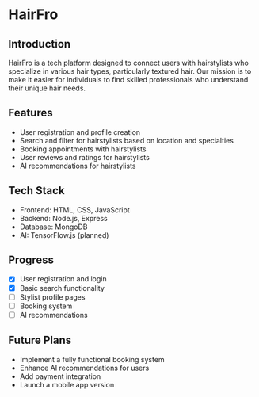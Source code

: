# HairFro

## Introduction
HairFro is a tech platform designed to connect users with hairstylists who specialize in various hair types, particularly textured hair. Our mission is to make it easier for individuals to find skilled professionals who understand their unique hair needs.

## Features
- User registration and profile creation
- Search and filter for hairstylists based on location and specialties
- Booking appointments with hairstylists
- User reviews and ratings for hairstylists
- AI recommendations for hairstylists

## Tech Stack
- Frontend: HTML, CSS, JavaScript
- Backend: Node.js, Express
- Database: MongoDB
- AI: TensorFlow.js (planned)

## Progress
- [x] User registration and login
- [x] Basic search functionality
- [ ] Stylist profile pages
- [ ] Booking system
- [ ] AI recommendations

## Future Plans
- Implement a fully functional booking system
- Enhance AI recommendations for users
- Add payment integration
- Launch a mobile app version


